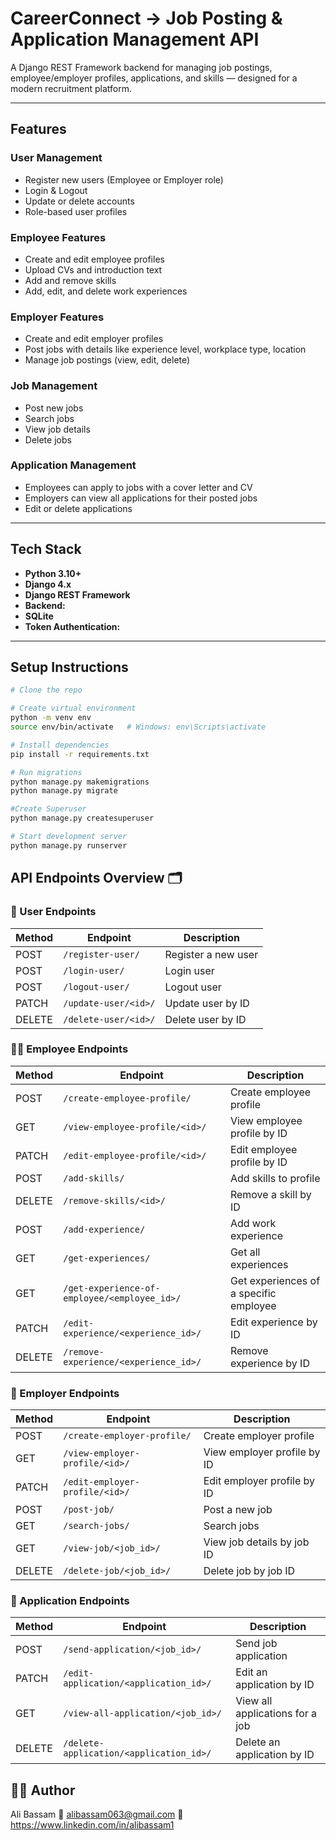 # CareerConnect -> Job Posting & Application Management API

A Django REST Framework backend for managing job postings, employee/employer profiles, applications, and skills — designed for a modern recruitment platform.

---

## Features

### User Management
- Register new users (Employee or Employer role)
- Login & Logout
- Update or delete accounts
- Role-based user profiles

### Employee Features
- Create and edit employee profiles
- Upload CVs and introduction text
- Add and remove skills
- Add, edit, and delete work experiences

### Employer Features
- Create and edit employer profiles
- Post jobs with details like experience level, workplace type, location
- Manage job postings (view, edit, delete)

### Job Management
- Post new jobs
- Search jobs
- View job details
- Delete jobs

### Application Management
- Employees can apply to jobs with a cover letter and CV
- Employers can view all applications for their posted jobs
- Edit or delete applications

---

## Tech Stack
- **Python 3.10+**
- **Django 4.x**
- **Django REST Framework**
- **Backend:**
- **SQLite**
- **Token Authentication:** 

---

## Setup Instructions


``` bash
# Clone the repo

# Create virtual environment
python -m venv env
source env/bin/activate   # Windows: env\Scripts\activate

# Install dependencies
pip install -r requirements.txt

# Run migrations
python manage.py makemigrations
python manage.py migrate

#Create Superuser
python manage.py createsuperuser

# Start development server
python manage.py runserver
```
## API Endpoints Overview 🗂

### 👤 User Endpoints
| Method | Endpoint | Description |
|--------|---------|------------|
| POST | `/register-user/` | Register a new user |
| POST | `/login-user/` | Login user |
| POST | `/logout-user/` | Logout user |
| PATCH | `/update-user/<id>/` | Update user by ID |
| DELETE | `/delete-user/<id>/` | Delete user by ID |

### 🧑‍💼 Employee Endpoints
| Method | Endpoint | Description |
|--------|---------|------------|
| POST | `/create-employee-profile/` | Create employee profile |
| GET | `/view-employee-profile/<id>/` | View employee profile by ID |
| PATCH | `/edit-employee-profile/<id>/` | Edit employee profile by ID |
| POST | `/add-skills/` | Add skills to profile |
| DELETE | `/remove-skills/<id>/` | Remove a skill by ID |
| POST | `/add-experience/` | Add work experience |
| GET | `/get-experiences/` | Get all experiences |
| GET | `/get-experience-of-employee/<employee_id>/` | Get experiences of a specific employee |
| PATCH | `/edit-experience/<experience_id>/` | Edit experience by ID |
| DELETE | `/remove-experience/<experience_id>/` | Remove experience by ID |

### 🏢 Employer Endpoints
| Method | Endpoint | Description |
|--------|---------|------------|
| POST | `/create-employer-profile/` | Create employer profile |
| GET | `/view-employer-profile/<id>/` | View employer profile by ID |
| PATCH | `/edit-employer-profile/<id>/` | Edit employer profile by ID |
| POST | `/post-job/` | Post a new job |
| GET | `/search-jobs/` | Search jobs |
| GET | `/view-job/<job_id>/` | View job details by job ID |
| DELETE | `/delete-job/<job_id>/` | Delete job by job ID |

### 📝 Application Endpoints
| Method | Endpoint | Description |
|--------|---------|------------|
| POST | `/send-application/<job_id>/` | Send job application |
| PATCH | `/edit-application/<application_id>/` | Edit an application by ID |
| GET | `/view-all-application/<job_id>/` | View all applications for a job |
| DELETE | `/delete-application/<application_id>/` | Delete an application by ID |



## 🙋‍♂️ Author
Ali Bassam
📧 alibassam063@gmail.com
🔗 https://www.linkedin.com/in/alibassam1